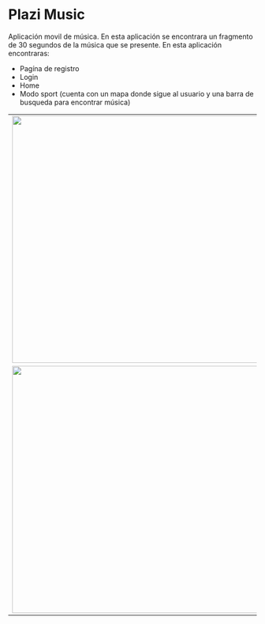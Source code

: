 # Plazi Music

Aplicación movil de música. En esta aplicación se encontrara un fragmento de 30 segundos de la música que se presente. En esta aplicación encontraras:

* Pagína de registro
* Login
* Home
* Modo sport (cuenta con un mapa donde sigue al usuario y una barra de busqueda para encontrar música)

<center>
    <table>
        <tbody>
            <tr>
                <td><img src="https://user-images.githubusercontent.com/46495565/146697328-df9d0e5a-e6ec-4eff-a790-c2a7ea9709c6.png" height="500px" /></td>
                <td><img src="https://user-images.githubusercontent.com/46495565/146697326-9a2b236b-b3a5-424a-8758-b2d5f2d9f68a.png" height="500px"/></td>
                <td><img src="https://user-images.githubusercontent.com/46495565/146697317-fc3c5201-bb7a-4b07-b790-53b408d69af2.png" height="500px"/></td>
            </tr>
            <tr>
                <td><img src="https://user-images.githubusercontent.com/46495565/146697322-341f8d22-f0d9-49f1-8a8b-808ae9d9c8b2.png" height="500px" /></td>
                <td><img src="https://user-images.githubusercontent.com/46495565/146697325-2537c3cd-7be5-4eea-9a89-89d67b3f2dc6.png" height="500px"/></td>
            </tr>
        </tbody>
    </table>
</center>


